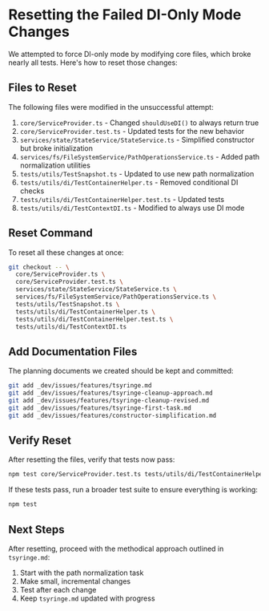 # Resetting the Failed DI-Only Mode Changes

We attempted to force DI-only mode by modifying core files, which broke nearly all tests. Here's how to reset those changes:

## Files to Reset

The following files were modified in the unsuccessful attempt:

1. `core/ServiceProvider.ts` - Changed `shouldUseDI()` to always return true
2. `core/ServiceProvider.test.ts` - Updated tests for the new behavior
3. `services/state/StateService/StateService.ts` - Simplified constructor but broke initialization
4. `services/fs/FileSystemService/PathOperationsService.ts` - Added path normalization utilities
5. `tests/utils/TestSnapshot.ts` - Updated to use new path normalization
6. `tests/utils/di/TestContainerHelper.ts` - Removed conditional DI checks
7. `tests/utils/di/TestContainerHelper.test.ts` - Updated tests
8. `tests/utils/di/TestContextDI.ts` - Modified to always use DI mode

## Reset Command

To reset all these changes at once:

```bash
git checkout -- \
  core/ServiceProvider.ts \
  core/ServiceProvider.test.ts \
  services/state/StateService/StateService.ts \
  services/fs/FileSystemService/PathOperationsService.ts \
  tests/utils/TestSnapshot.ts \
  tests/utils/di/TestContainerHelper.ts \
  tests/utils/di/TestContainerHelper.test.ts \
  tests/utils/di/TestContextDI.ts
```

## Add Documentation Files

The planning documents we created should be kept and committed:

```bash
git add _dev/issues/features/tsyringe.md
git add _dev/issues/features/tsyringe-cleanup-approach.md
git add _dev/issues/features/tsyringe-cleanup-revised.md
git add _dev/issues/features/tsyringe-first-task.md
git add _dev/issues/features/constructor-simplification.md
```

## Verify Reset

After resetting the files, verify that tests now pass:

```bash
npm test core/ServiceProvider.test.ts tests/utils/di/TestContainerHelper.test.ts
```

If these tests pass, run a broader test suite to ensure everything is working:

```bash
npm test
```

## Next Steps

After resetting, proceed with the methodical approach outlined in `tsyringe.md`:

1. Start with the path normalization task
2. Make small, incremental changes
3. Test after each change
4. Keep `tsyringe.md` updated with progress